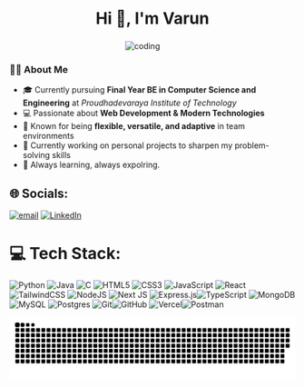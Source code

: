 <h1 align="center">Hi 👋, I'm Varun </h1>
<h3 align="center"></h3>
<img align="right" alt="coding" width="300" src="https://i.pinimg.com/originals/54/e3/7d/54e37d8074ebcde1d96c77d7b2a7f310.gif">
<br>

### 👨‍🎓 About Me


  
  - 🎓 Currently pursuing **Final Year BE in Computer Science and Engineering** at *Proudhadevaraya Institute of Technology* 
  - 💻 Passionate about **Web Development & Modern Technologies** 
  - 🤝 Known for being **flexible, versatile, and adaptive** in team environments
  - 🌱 Currently working on personal projects to sharpen my problem-solving skills
  - 🚀  Always learning, always expolring.

<p align="left">
</p>

## 🌐 Socials:
 [![email](https://img.shields.io/badge/Email-D14836?logo=gmail&logoColor=white)](mailto:varunkumary001@gmail.com) 
 [![LinkedIn](https://img.shields.io/badge/LinkedIn-%230077B5.svg?logo=Linkedin&logoColor=white)](https://www.linkedin.com/in/varun-kumara-y-330004280/)

# 💻 Tech Stack:
![Python](https://img.shields.io/badge/python-3670A0?style=for-the-badge&logo=python&logoColor=ffdd54) ![Java](https://img.shields.io/badge/java-%23ED8B00.svg?style=for-the-badge&logo=openjdk&logoColor=white) ![C](https://img.shields.io/badge/c-%2300599C.svg?style=for-the-badge&logo=c&logoColor=white) ![HTML5](https://img.shields.io/badge/html5-%23E34F26.svg?style=for-the-badge&logo=html5&logoColor=white) ![CSS3](https://img.shields.io/badge/css3-%231572B6.svg?style=for-the-badge&logo=css3&logoColor=white)
![JavaScript](https://img.shields.io/badge/javascript-%23323330.svg?style=for-the-badge&logo=javascript&logoColor=%23F7DF1E) ![React](https://img.shields.io/badge/react-%2320232a.svg?style=for-the-badge&logo=react&logoColor=%2361DAFB) ![TailwindCSS](https://img.shields.io/badge/tailwindcss-%2338B2AC.svg?style=for-the-badge&logo=tailwind-css&logoColor=white) ![NodeJS](https://img.shields.io/badge/node.js-6DA55F?style=for-the-badge&logo=node.js&logoColor=white) ![Next JS](https://img.shields.io/badge/Next-black?style=for-the-badge&logo=next.js&logoColor=white) ![Express.js](https://img.shields.io/badge/express.js-%23404d59.svg?style=for-the-badge&logo=express&logoColor=%2361DAFB)![TypeScript](https://img.shields.io/badge/typescript-%23007ACC.svg?style=for-the-badge&logo=typescript&logoColor=white) ![MongoDB](https://img.shields.io/badge/MongoDB-%234ea94b.svg?style=for-the-badge&logo=mongodb&logoColor=white) ![MySQL](https://img.shields.io/badge/mysql-4479A1.svg?style=for-the-badge&logo=mysql&logoColor=white)
![Postgres](https://img.shields.io/badge/postgres-%23316192.svg?style=for-the-badge&logo=postgresql&logoColor=white)
![Git](https://img.shields.io/badge/git-%23F05033.svg?style=for-the-badge&logo=git&logoColor=white)![GitHub](https://img.shields.io/badge/github-%23121011.svg?style=for-the-badge&logo=github&logoColor=white)
![Vercel](https://img.shields.io/badge/vercel-%23000000.svg?style=for-the-badge&logo=vercel&logoColor=white)![Postman](https://img.shields.io/badge/Postman-FF6C37?style=for-the-badge&logo=postman&logoColor=white)



<picture>
  <source media="(prefers-color-scheme: dark)" srcset="https://raw.githubusercontent.com/varunkumara-y/varunkumara-y/output/github-snake-dark.svg" />
  <source media="(prefers-color-scheme: light)" srcset="https://raw.githubusercontent.com/varunkumara-y/varunkumara-y/output/github-snake.svg" />
  <img alt="github-snake" src="https://raw.githubusercontent.com/varunkumara-y/varunkumara-y/output/github-snake.svg" />
</picture>

